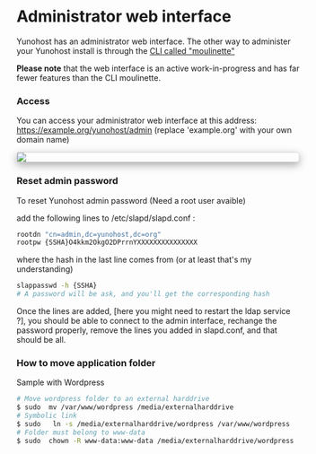 # Administrator web interface

Yunohost has an administrator web interface. The other way to administer your Yunohost install is through the [CLI called "moulinette"](/moulinette)

**Please note** that the web interface is an active work-in-progress and has far fewer features than the CLI moulinette.

### Access

You can access your administrator web interface at this address: https://example.org/yunohost/admin (replace 'example.org' with your own domain name)

<div class="text-center" style="max-width:100%;border-radius: 5px;border: 1px solid rgba(0,0,0,0.15);box-shadow: 0 5px 15px rgba(0,0,0,0.35);">
<img src="https://yunohost.org/images/manage_en.png" style="max-width:100%;">
</div>

### Reset admin password

To reset Yunohost admin password (Need a root user avaible)

add the following lines to /etc/slapd/slapd.conf :
```bash
rootdn "cn=admin,dc=yunohost,dc=org"
rootpw {SSHA}O4kkm2OkgO2DPrrnYXXXXXXXXXXXXXXX
```

where the hash in the last line comes from (or at least that's my understanding)
```bash
slappasswd -h {SSHA}
# A password will be ask, and you'll get the corresponding hash
```

Once the lines are added, [here you might need to restart the ldap service ?], you should be able to connect to the admin interface, rechange the password properly, remove the lines you added in slapd.conf, and that should be all.

### How to move application folder

Sample with Wordpress
```bash
# Move wordpress folder to an external harddrive
$ sudo  mv /var/www/wordpress /media/externalharddrive 
# Symbolic link
$ sudo   ln -s /media/externalharddrive/wordpress /var/www/wordpress
# Folder must belong to www-data
$ sudo  chown -R www-data:www-data /media/externalharddrive/wordpress
```